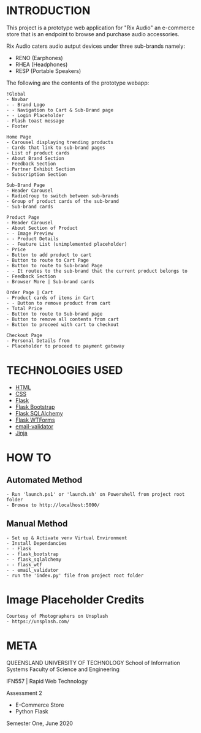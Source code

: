 # INTRODUCTION

This project is a prototype web application for "Rix Audio" an e-commerce store
that is an endpoint to browse and purchase audio accessories.

Rix Audio caters audio autput devices under three sub-brands namely:
 - RENO (Earphones)
 - RHEA (Headphones)
 - RESP (Portable Speakers)

The following are the contents of the prototype webapp:

    !Global
    - Navbar
    - - Brand Logo
    - - Navigation to Cart & Sub-Brand page
    - - Login Placeholder
    - Flash toast message
    - Footer

    Home Page
    - Carousel displaying trending products
    - Cards that link to sub-brand pages
    - List of product cards
    - About Brand Section
    - Feedback Section
    - Partner Exhibit Section
    - Subscription Section

    Sub-Brand Page
    - Header Carousel
    - RadioGroup to switch between sub-brands
    - Group of product cards of the sub-brand
    - Sub-brand cards

    Product Page
    - Header Carousel
    - About Section of Product
    - - Image Preview
    - - Product Details
    - - Feature List (unimplemented placeholder)
    - Price
    - Button to add product to cart
    - Button to route to Cart Page
    - Button to route to Sub-brand Page
    - - It routes to the sub-brand that the current product belongs to
    - Feedback Section
    - Browser More | Sub-brand cards

    Order Page | Cart
    - Product cards of items in Cart
    - - Button to remove product from cart
    - Total Price
    - Button to route to Sub-brand page
    - Button to remove all contents from cart
    - Button to proceed with cart to checkout

    Checkout Page
    - Personal Details from
    - Placeholder to proceed to payment gateway
    

# TECHNOLOGIES USED

  * [HTML](https://developer.mozilla.org/en-US/docs/Web/HTML)
  * [CSS](https://developer.mozilla.org/en-US/docs/Web/CSS)
  * [Flask](https://flask.palletsprojects.com/)
  * [Flask Bootstrap](https://pythonhosted.org/Flask-Bootstrap/)
  * [Flask SQLAlchemy](https://www.sqlalchemy.org/)
  * [Flask WTForms](https://wtforms.readthedocs.io/en/2.3.x/)
  * [email-validator](https://pypi.org/project/email-validator/)
  * [Jinja](https://jinja.palletsprojects.com/en/2.11.x/)

# HOW TO

## Automated Method
    - Run 'launch.ps1' or 'launch.sh' on Powershell from project root folder
    - Browse to http://localhost:5000/

## Manual Method
    - Set up & Activate venv Virtual Environment
    - Install Dependancies
    - - Flask
    - - flask_bootstrap
    - - flask_sqlalchemy
    - - flask_wtf
    - - email_validator
    - run the 'index.py' file from project root folder

# Image Placeholder Credits

    Courtesy of Photographers on Unsplash
    - https://unsplash.com/


# META

QUEENSLAND UNIVERSITY OF TECHNOLOGY
 School of Information Systems
 Faculty of Science and Engineering

IFN557 | Rapid Web Technology

Assessment 2
 - E-Commerce Store
  - Python Flask

Semester One, June 2020
